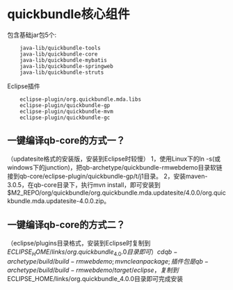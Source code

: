 quickbundle核心组件
====================================================
包含基础jar包5个:
```
	java-lib/quickbundle-tools  
	java-lib/quickbundle-core  
	java-lib/quickbundle-mybatis  
	java-lib/quickbundle-springweb  
	java-lib/quickbundle-struts  
```
	
Eclipse插件
```
	eclipse-plugin/org.quickbundle.mda.libs
	eclipse-plugin/quickbundle-gp
	eclipse-plugin/quickbundle-mvm
	eclipse-plugin/quickbundle-gc
```

一键编译qb-core的方式一？
----------------------------------------------------
（updatesite格式的安装版，安装到Eclipse时较慢）
		1，使用Linux下的ln -s(或windows下的junction)，把qb-archetype/quickbundle-rmwebdemo目录软链接到qb-core/eclipse-plugin/quickbundle-gp/t/j1目录。
		2，安装maven-3.0.5，在qb-core目录下，执行mvn install，即可安装到$M2_REPO/org/quickbundle/org.quickbundle.mda.updatesite/4.0.0/org.quickbundle.mda.updatesite-4.0.0.zip。


一键编译qb-core的方式二？
------------------------------------------------
（eclipse/plugins目录格式，安装到Eclipse时复制到$ECLIPSE_HOME/links/org.quickbundle_4.0.0目录即可）
		cd qb-archetype/build/build-rmwebdemo; 
		mvn clean package; 
		插件包是qb-archetype/build/build-rmwebdemo/target/eclipse，复制到$ECLIPSE_HOME/links/org.quickbundle_4.0.0目录即可完成安装